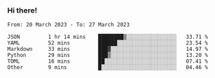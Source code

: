 ### Hi there!

<!--START_SECTION:waka-->

```text
From: 20 March 2023 - To: 27 March 2023

JSON         1 hr 14 mins    ████████▒░░░░░░░░░░░░░░░░   33.71 %
YAML         52 mins         ██████░░░░░░░░░░░░░░░░░░░   23.54 %
Markdown     33 mins         ███▓░░░░░░░░░░░░░░░░░░░░░   14.97 %
Python       29 mins         ███▒░░░░░░░░░░░░░░░░░░░░░   13.20 %
TOML         16 mins         ██░░░░░░░░░░░░░░░░░░░░░░░   07.41 %
Other        9 mins          █░░░░░░░░░░░░░░░░░░░░░░░░   04.46 %
```

<!--END_SECTION:waka-->
